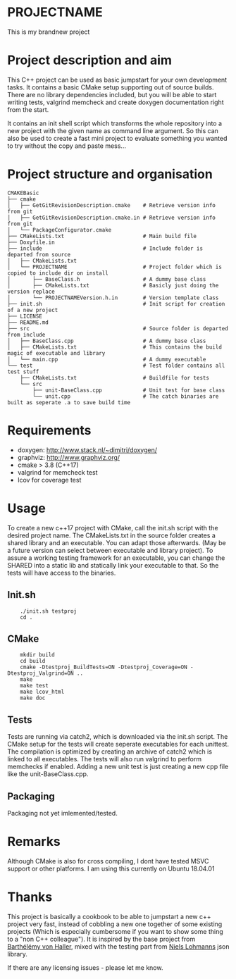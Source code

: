 # PROJECTNAME
This is my brandnew project

# Project description and aim

This C++ project can be used as basic jumpstart for your own development tasks. It contains a basic
CMake setup supporting out of source builds. There are no library dependencies included, but you will
be able to start writing tests, valgrind memcheck and create doxygen documentation right from the start.

It contains an init shell script which transforms the whole repository into a new project with the
given name as command line argument. So this can also be used to create a fast mini project to evaluate
something you wanted to try without the copy and paste mess...

# Project structure and organisation

    CMAKEBasic
    ├── cmake
    │   ├── GetGitRevisionDescription.cmake    # Retrieve version info from git
    │   ├── GetGitRevisionDescription.cmake.in # Retrieve version info from git
    │   └── PackageConfigurator.cmake
    ├── CMakeLists.txt                         # Main build file
    ├── Doxyfile.in
    ├── include                                # Include folder is departed from source
    │   ├── CMakeLists.txt
    │   └── PROJECTNAME                        # Project folder which is copied to include dir on install
    │       ├── BaseClass.h                    # A dummy base class
    │       ├── CMakeLists.txt                 # Basicly just doing the version replace
    │       └── PROJECTNAMEVersion.h.in        # Version template class
    ├── init.sh                                # Init script for creation of a new project
    ├── LICENSE
    ├── README.md
    ├── src                                    # Source folder is departed from include
    │   ├── BaseClass.cpp                      # A dummy base class
    │   ├── CMakeLists.txt                     # This contains the build magic of executable and library
    │   └── main.cpp                           # A dummy executable
    └── test                                   # Test folder contains all test stuff
        ├── CMakeLists.txt                     # Buildfile for tests
        └── src
            ├── unit-BaseClass.cpp             # Unit test for base class
            └── unit.cpp                       # The catch binaries are built as seperate .a to save build time

# Requirements

* doxygen: http://www.stack.nl/~dimitri/doxygen/
* graphviz: http://www.graphviz.org/
* cmake > 3.8 (C++17)
* valgrind for memcheck test
* lcov for coverage test

# Usage

To create a new c++17 project with CMake, call the init.sh script with the desired project name.
The CMakeLists.txt in the source folder creates a shared library and an executable. You can adapt those afterwards.
(May be a future version can select between executable and library project). To assure a working testing framework
for an executable, you can change the SHARED into a static lib and statically link your executable to that. So the
tests will have access to the binaries.

## Init.sh

```
    ./init.sh testproj
    cd .
```

## CMake

```
    mkdir build
    cd build
    cmake -Dtestproj_BuildTests=ON -Dtestproj_Coverage=ON -Dtestproj_Valgrind=ON ..
    make
    make test
    make lcov_html
    make doc
```

## Tests

Tests are running via catch2, which is downloaded via the init.sh script.
The CMake setup for the tests will create seperate executables for each unittest. The compilation is optimized
by creating an archive of catch2 which is linked to all executables. The tests will also run valgrind to
perform memchecks if enabled. Adding a new unit test is just creating a new cpp file like the
unit-BaseClass.cpp.

## Packaging

Packaging not yet imlemented/tested.

# Remarks

Although CMake is also for cross compiling, I dont have tested MSVC support or other platforms. I am using
this currently on Ubuntu 18.04.01

# Thanks

This project is basically a cookbook to be able to jumpstart a new c++ project very fast, instead of
cobbling a new one together of some existing projects (Which is especially cumbersome if you want to show
some thing to a "non C++ colleague"). It is inspired by the base project from
[Barthélémy von Haller](https://github.com/Barthelemy), mixed with the testing part from
[Niels Lohmanns](https://github.com/nlohmann) json library.

If there are any licensing issues - please let me know.
